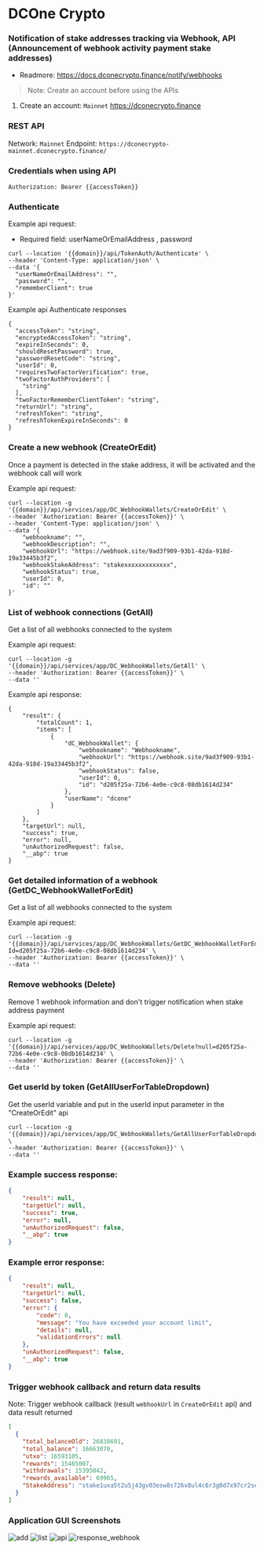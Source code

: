 # DCOne Crypto

### Notification of stake addresses tracking via Webhook, API (Announcement of webhook activity payment stake addresses)

* Readmore: https://docs.dconecrypto.finance/notify/webhooks
> Note: Create an account before using the APIs 
1. Create an account: `Mainnet` https://dconecrypto.finance

### REST API

Network: `Mainnet`
Endpoint: `https://dconecrypto-mainnet.dconecrypto.finance/`

### Credentials when using API

```shell
Authorization: Bearer {{accessToken}}
```

### Authenticate
Example api request:
* Required field: userNameOrEmailAddress , password

```shell
curl --location '{{domain}}/api/TokenAuth/Authenticate' \
--header 'Content-Type: application/json' \
--data '{
  "userNameOrEmailAddress": "",
  "password": "",
  "rememberClient": true
}'
```
Example api Authenticate responses
```shell
{
  "accessToken": "string",
  "encryptedAccessToken": "string",
  "expireInSeconds": 0,
  "shouldResetPassword": true,
  "passwordResetCode": "string",
  "userId": 0,
  "requiresTwoFactorVerification": true,
  "twoFactorAuthProviders": [
    "string"
  ],
  "twoFactorRememberClientToken": "string",
  "returnUrl": "string",
  "refreshToken": "string",
  "refreshTokenExpireInSeconds": 0
}
```

### Create a new webhook (CreateOrEdit)

Once a payment is detected in the stake address, it will be activated and the webhook call will work

Example api request:
```shell
curl --location -g '{{domain}}/api/services/app/DC_WebhookWallets/CreateOrEdit' \
--header 'Authorization: Bearer {{accessToken}}' \
--header 'Content-Type: application/json' \
--data '{
    "webhookname": "",
    "webhookDescription": "",
    "webhookUrl": "https://webhook.site/9ad3f909-93b1-42da-918d-19a33445b3f2",
    "webhookStakeAddress": "stakexxxxxxxxxxxxx",
    "webhookStatus": true,
    "userId": 0,
    "id": ""
}'
```

### List of webhook connections (GetAll)

Get a list of all webhooks connected to the system

Example api request:
```shell
curl --location -g '{{domain}}/api/services/app/DC_WebhookWallets/GetAll' \
--header 'Authorization: Bearer {{accessToken}}' \
--data ''
```

Example api response:
```shell
{
    "result": {
        "totalCount": 1,
        "items": [
            {
                "dC_WebhookWallet": {
                    "webhookname": "Webhookname",
                    "webhookUrl": "https://webhook.site/9ad3f909-93b1-42da-918d-19a33445b3f2",
                    "webhookStatus": false,
                    "userId": 0,
                    "id": "d205f25a-72b6-4e0e-c9c8-08db1614d234"
                },
                "userName": "dcone"
            }
        ]
    },
    "targetUrl": null,
    "success": true,
    "error": null,
    "unAuthorizedRequest": false,
    "__abp": true
}
```

### Get detailed information of a webhook (GetDC_WebhookWalletForEdit)

Get a list of all webhooks connected to the system

Example api request:
```shell
curl --location -g '{{domain}}/api/services/app/DC_WebhookWallets/GetDC_WebhookWalletForEdit?Id=d205f25a-72b6-4e0e-c9c8-08db1614d234' \
--header 'Authorization: Bearer {{accessToken}}' \
--data ''
```

### Remove webhooks (Delete)

Remove 1 webhook information and don't trigger notification when stake address payment

Example api request:
```shell
curl --location -g '{{domain}}/api/services/app/DC_WebhookWallets/Delete?null=d205f25a-72b6-4e0e-c9c8-08db1614d234' \
--header 'Authorization: Bearer {{accessToken}}' \
--data ''
```

### Get userId by token (GetAllUserForTableDropdown)

Get the userId variable and put in the userId input parameter in the "CreateOrEdit" api

```shell
curl --location -g '{{domain}}/api/services/app/DC_WebhookWallets/GetAllUserForTableDropdown' \
--header 'Authorization: Bearer {{accessToken}}' \
--data ''
```

### Example success response:
```json
{
    "result": null,
    "targetUrl": null,
    "success": true,
    "error": null,
    "unAuthorizedRequest": false,
    "__abp": true
}
```

### Example error response:
```json
{
    "result": null,
    "targetUrl": null,
    "success": false,
    "error": {
        "code": 0,
        "message": "You have exceeded your account limit",
        "details": null,
        "validationErrors": null
    },
    "unAuthorizedRequest": false,
    "__abp": true
}
```

### Trigger webhook callback and return data results

Note: Trigger webhook callback (result `webhookUrl` in `CreateOrEdit` api) and data result returned

```json
[
  {
    "total_balanceOld": 26838691,
    "total_balance": 16663070,
    "utxo": 16593105,
    "rewards": 15465007,
    "withdrawals": 15395042,
    "rewards_available": 69965,
    "StakeAddress": "stake1uxa5t2u5j43gv03esw8s726v8ul4c6r3g0d7x97cr2seeag0sa0dk"
  }
]
```

### Application GUI Screenshots

![add](https://user-images.githubusercontent.com/106427209/222141713-45eb4015-6107-4581-bd9a-863b0313c035.PNG)
![list](https://user-images.githubusercontent.com/106427209/222141715-ac1d8cb1-12ac-460e-a35d-48eef0f14622.PNG)
![api](https://user-images.githubusercontent.com/106427209/222142086-bc5c6a7f-e8ac-4035-b018-2adc9bd8cc1e.PNG)
![response_webhook](https://user-images.githubusercontent.com/106427209/222144942-450a4973-8346-4fdd-884a-09c143cb5fc9.PNG)



